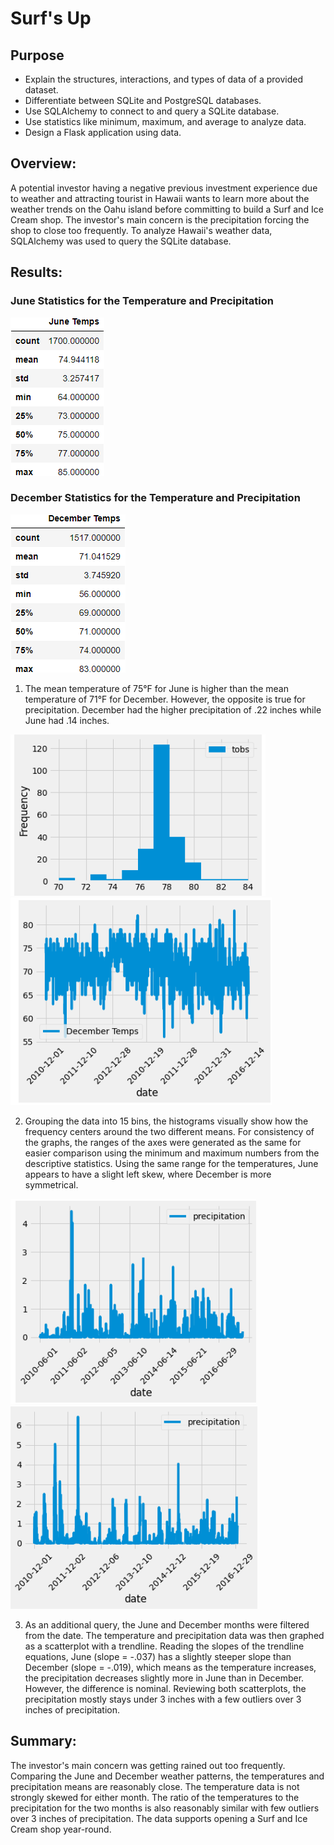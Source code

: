 # Surf's Up

## Purpose
* Explain the structures, interactions, and types of data of a provided dataset.
* Differentiate between SQLite and PostgreSQL databases.
* Use SQLAlchemy to connect to and query a SQLite database.
* Use statistics like minimum, maximum, and average to analyze data.
* Design a Flask application using data.

## Overview:
A potential investor having a negative previous investment experience due to weather and attracting tourist in Hawaii wants to learn more about the weather trends on the Oahu island before committing to build a Surf and Ice Cream shop.  The investor's main concern is the precipitation forcing the shop to close too frequently.  To analyze Hawaii's weather data, SQLAlchemy was used to query the SQLite database. 

## Results:
### June Statistics for the Temperature and Precipitation

![Pic_1](https://github.com/krmcclelland/surfs_up/blob/main/June_Temp_Stats.png)
      
### December Statistics for the Temperature and Precipitation

![Pic_2](https://github.com/krmcclelland/surfs_up/blob/main/December_Temp_Stats.png)

1. The mean temperature of 75°F for June is higher than the mean temperature of 71°F for December.  However, the opposite is true for precipitation.  December had the higher precipitation of .22 inches while June had .14 inches. 

![Pic 3](https://github.com/krmcclelland/surfs_up/blob/main/June_Temp_Observations.PNG)
![Pic 4](https://github.com/krmcclelland/surfs_up/blob/main/December_Temp_Observations.PNG)

2. Grouping the data into 15 bins, the histograms visually show how the frequency centers around the two different means.  For consistency of the graphs, the ranges of the axes were generated as the same for easier comparison using the minimum and maximum numbers from the descriptive statistics.  Using the same range for the temperatures, June appears to have a slight left skew, where December is more symmetrical.    

![Pic 5](https://github.com/krmcclelland/surfs_up/blob/main/June_prcp.png)
![Pic 6](https://github.com/krmcclelland/surfs_up/blob/main/December_prcp.PNG)

3. As an additional query, the June and December months were filtered from the date.  The temperature and precipitation data was then graphed as a scatterplot with a trendline.  Reading the slopes of the trendline equations, June (slope = -.037) has a slightly steeper slope than December (slope = -.019), which means as the temperature increases, the precipitation decreases slightly more in June than in December.  However, the difference is nominal.  Reviewing both scatterplots, the precipitation mostly stays under 3 inches with a few outliers over 3 inches of precipitation. 

## Summary:
The investor's main concern was getting rained out too frequently.  Comparing the June and December weather patterns, the temperatures and precipitation means are reasonably close.  The temperature data is not strongly skewed for either month.  The ratio of the temperatures to the precipitation for the two months is also reasonably similar with few outliers over 3 inches of precipitation.  The data supports opening a Surf and Ice Cream shop year-round.
